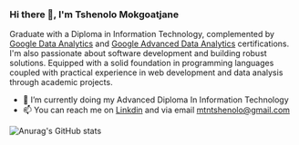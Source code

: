 
### Hi there 👋, I'm Tshenolo   Mokgoatjane

Graduate with a Diploma in Information Technology, complemented by [Google Data Analytics](https://www.coursera.org/specializations/google-data-analytics) and [Google Advanced Data Analytics](https://www.coursera.org/specializations/google-advanced-data-analytics) certifications. I'm also passionate about software development and building robust solutions. Equipped with a solid foundation in programming languages coupled with practical experience in web development and data analysis through academic projects.

- 🔭 I’m currently doing my Advanced Diploma In Information Technology
- 📫 You can reach me on [Linkdin](https://linkedin.com/in/tshenolo-mokgoatjane-ab652a329) and via email mtntshenolo@gmail.com

![Anurag's GitHub stats](https://github-readme-stats.vercel.app/api?username=ManT360&show_icons=true&theme=radical)
